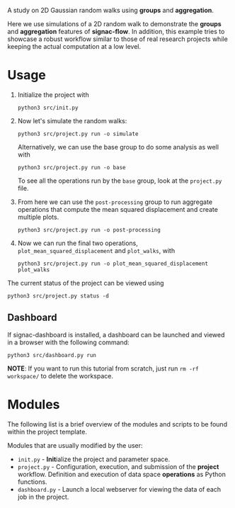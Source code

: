 A study on 2D Gaussian random walks using **groups** and **aggregation**.

Here we use simulations of a 2D random walk to demonstrate the **groups** and **aggregation** features of **signac-flow**.
In addition, this example tries to showcase a robust workflow similar to those of real research projects while keeping the actual computation at a low level.

# Usage

1. Initialize the project with

    ```
    python3 src/init.py
    ```

2. Now let's simulate the random walks:

    ```
    python3 src/project.py run -o simulate
    ```

    Alternatively, we can use the base group to do some analysis as well with

    ```
    python3 src/project.py run -o base
    ```

    To see all the operations run by the `base` group, look at the `project.py` file.


3. From here we can use the `post-processing` group to run aggregate operations that compute the mean squared displacement and create multiple plots.

    ```
    python3 src/project.py run -o post-processing
    ```

4. Now we can run the final two operations, `plot_mean_squared_displacement` and `plot_walks`, with
    ```
    python3 src/project.py run -o plot_mean_squared_displacement plot_walks
    ```

The current status of the project can be viewed using

```
python3 src/project.py status -d
```

<!-- This is a necessary heading to prevent this from being tested by CI which would lead to a
process without an end -->
## Dashboard

If signac-dashboard is installed, a dashboard can be launched and viewed in a browser with the following command:

```
python3 src/dashboard.py run
```

**NOTE**: If you want to run this tutorial from scratch, just run `rm -rf workspace/` to delete the workspace.

# Modules

The following list is a brief overview of the modules and scripts to be found within the project template.

Modules that are usually modified by the user:

 * `init.py` - **Init**ialize the project and parameter space.
 * `project.py` - Configuration, execution, and submission of the **project** workflow. Definition and execution of data space **operations** as Python functions.
 * `dashboard.py` - Launch a local webserver for viewing the data of each job in the project.
